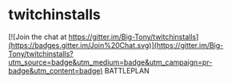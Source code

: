 # twitchinstalls

[![Join the chat at https://gitter.im/Big-Tony/twitchinstalls](https://badges.gitter.im/Join%20Chat.svg)](https://gitter.im/Big-Tony/twitchinstalls?utm_source=badge&utm_medium=badge&utm_campaign=pr-badge&utm_content=badge)
BATTLEPLAN
